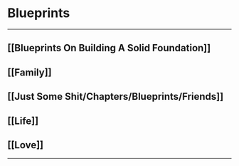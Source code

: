# Blueprints 

---

## [[Blueprints On Building A Solid Foundation]]
## [[Family]]
## [[Just Some Shit/Chapters/Blueprints/Friends]]
## [[Life]]
## [[Love]]

---


